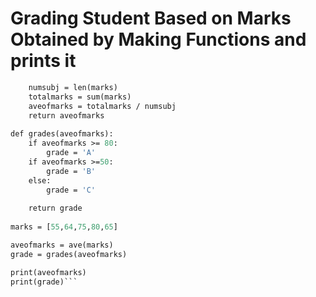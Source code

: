 # Grading Student Based on Marks Obtained by Making Functions and prints it

```def ave(marks):
    numsubj = len(marks)
    totalmarks = sum(marks)
    aveofmarks = totalmarks / numsubj
    return aveofmarks
    
def grades(aveofmarks):
    if aveofmarks >= 80:
        grade = 'A'
    if aveofmarks >=50:
        grade = 'B'
    else:
        grade = 'C'
        
    return grade
        
marks = [55,64,75,80,65]

aveofmarks = ave(marks)
grade = grades(aveofmarks)

print(aveofmarks)
print(grade)```



    
